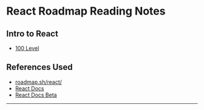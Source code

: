 # React Roadmap Reading Notes

## Intro to React

- [100 Level](100-react.md)

## References Used

- [roadmap.sh/react/](https://roadmap.sh/react/)
- [React Docs](https://reactjs.org/docs/)
- [React Docs Beta](https://beta.reactjs.org/learn/)

---------------
